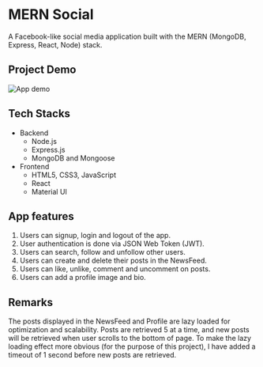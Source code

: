 # MERN Social

A Facebook-like social media application built with the MERN (MongoDB, Express, React, Node) stack.

## Project Demo
![App demo](/app-demo.gif)

## Tech Stacks
<ul>
  <li>Backend
    <ul>
      <li>Node.js</li>
      <li>Express.js</li>
      <li>MongoDB and Mongoose</li>
    </ul>
  </li>
  <li>Frontend
    <ul>
      <li>HTML5, CSS3, JavaScript</li>
      <li>React</li>
      <li>Material UI</li>
    </ul>
  </li>
</ul>

## App features
<ol>
  <li>Users can signup, login and logout of the app.</li>
  <li>User authentication is done via JSON Web Token (JWT).</li>
  <li>Users can search, follow and unfollow other users.</li>
  <li>Users can create and delete their posts in the NewsFeed.</li>
  <li>Users can like, unlike, comment and uncomment on posts.</li>
  <li>Users can add a profile image and bio.</li>
</ol>

## Remarks

The posts displayed in the NewsFeed and Profile are lazy loaded for optimization and scalability. 
Posts are retrieved 5 at a time, and new posts will be retrieved when user scrolls to the bottom of page.
To make the lazy loading effect more obvious (for the purpose of this project), I have added a timeout of 1 second before new posts are retrieved.